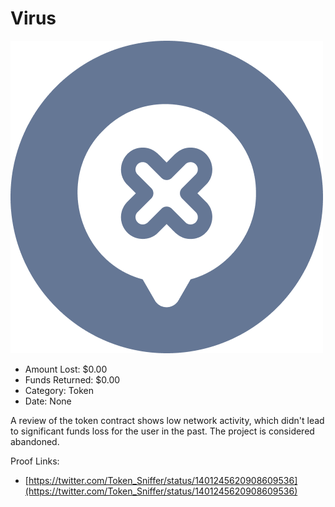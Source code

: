 # Virus
![Virus](/rektimages/Virus.png)
- Amount Lost: $0.00
- Funds Returned: $0.00
- Category: Token
- Date: None

A review of the token contract shows low network activity, which didn't lead to significant funds loss for the user in the past. The project is considered abandoned.

  



Proof Links:
- [https://twitter.com/Token_Sniffer/status/1401245620908609536](https://twitter.com/Token_Sniffer/status/1401245620908609536)



